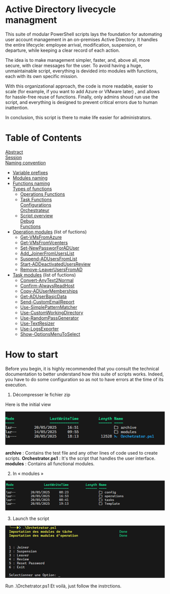 # Active Directory livecycle managment
This suite of modular PowerShell scripts lays the foundation for automating user account management in an on-premises Active Directory. 
It handles the entire lifecycle: employee arrival, modification, suspension, or departure, while keeping a clear record of each action.

The idea is to make management simpler, faster, and, above all, more secure, with clear messages for the user.
To avoid having a huge, unmaintainable script, everything is devided into modules with functions, each with its own specific mission.

With this organizational approach, the code is more readable, easier to scale (for example, if you want to add Azure or VMware later) , and allows for hassle-free reuse of functions.
Finally, only admins shoud run use the script, and everything is designed to prevent critical errors due to human inattention. 

In conclusion, this script is there to make life easier for administrators.


# Table of Contents 

[Abstract](/documentation/conception.md#Abstract)  
[Session](/documentation/conception.md#Session)  
[Naming convention](/documentation/conception.md#Naming-convention)  
- [Variable prefixes](/documentation/conception.md#Variable-prefixes)  
- [Modules naming](/documentation/conception.md#Modules-naming)  
- [Functions naming](/documentation/conception.md#Functions-naming)  
[Types of functions](/documentation/conception.md#Types-of-functions)  
  - [Operations Functions](/documentation/conception.md#Operations-Functions)  
  - [Task Functions](/documentation/conception.md#Task-Functions)  
[Configurations](/documentation/conception.md#Configurations)  
[Orchestrateur](/documentation/conception.md#Orchestrateur)  
  - [Script overview](/poject/Orchetrator.ps1)  
[Debug](/documentation/conception.md#Debug)  
[Functions](/poject/modules) 
- [Operation modules](/poject/modules/operations/readme.md)  (list of fuctions) 
  - [Get-VMsFromAzure](/poject/modules/operations/TPI_OPS_BackupAzureVM.psm1) 
  - [Get-VMsFromVcenters](/poject/modules/operations/TPI_OPS_BackupVcenterVM.psm1) 
  - [Set-NewPassworForADUser](/poject/modules/operations/TPI_OPS_ResetPassword.psm1) 
  - [Add_JoinerFromUsersList](/poject/modules/operations/TPI_OPS_Joiners.psm1) 
  - [Suspend-ADUsersFromList](/poject/modules/operations/TPI_OPS_Suspension.psm1) 
  - [Start-ADDeactivatedUsersReview](/poject/modules/operations/TPI_OPS_Review.psm1) 
  - [Remove-LeaverUsersFromAD](/poject/modules/operations/TPI_OPS_Leaver.psm1) 
- [Task modules](/poject/modules/tasks/readme.md)  (list of fuctions) 
  - [Convert-AnyText2Normal](/poject/modules/tasks/TPI_TSK_ConvertAnyText2Normal.psm1) 
  - [Confirm-AlwaysReadHost](/poject/modules/tasks/TPI_TSK_AlwaysReadHost.psm1) 
  - [Copy-ADUserMemberships](/poject/modules/tasks/TPI_TSK_CopyADUserMemberships.psm1) 
  - [Get-ADUserBasicData](/poject/modules/tasks/TPI_TSK_GetADUserBasicData.psm1) 
  - [Send-CustomEmailReport](/poject/modules/tasks/TPI_TSK_SendCustomEmailReport.psm1) 
  - [Use-SimplePatternMatcher](/poject/modules/tasks/TPI_TSK_ShortTools.psm1) 
  - [Use-CustomWorkingDirectory](/poject/modules/tasks/TPI_TSK_ShortTools.psm1) 
  - [Use-RandomPassGenerator](/poject/modules/tasks/TPI_TSK_ShortTools.psm1) 
  - [Use-TextResizer](/poject/modules/tasks/TPI_TSK_ShortTools.psm1) 
  - [Use-LogsExporter](/poject/modules/tasks/TPI_TSK_ShortTools.psm1) 
  - [Show-OptionsMenuToSelect](/poject/modules/tasks/TPI_TSK_ShowOptionsMenuToSelect.psm1) 


# How to start

Before you begin, it is highly recommended that you consult the technical documentation to better understand how this suite of scripts works. Indeed, you have to do some configuration so as not to have errors at the time of its execution.

1. Décompresser le fichier zip

Here is the initial view

![howtoPicture1](/poject/pics/howtoPicture1.png) 

  **archive** : Contains the test file and any other lines of code used to create scripts. 
  **Orchestrator.ps1** :  It's the script that handles the user interface. 
  **modules** :  Contains all functional modules. 

2. In « modules » 

![howtoPicture2](/poject/pics/howtoPicture2.png) 

3. Launch the script

![howtoPicture3](/poject/pics/howtoPicture3.png)  

Run .\Orchetrator.ps1 Et voilà, just follow the instrctions.